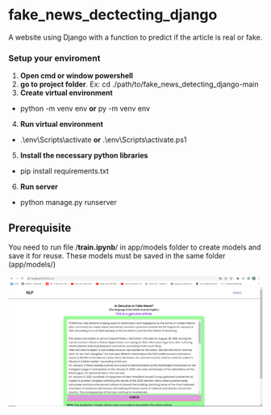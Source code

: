 # fake_news_dectecting_django
A website using Django with a function to predict if the article is real or fake.

### Setup your enviroment
1. **Open cmd or window powershell**
2. **go to project folder**. Ex: cd ./path/to/fake_news_detecting_django-main
3. **Create virtual environment**
- python -m venv env **or** py -m venv env
4. **Run virtual environment**
- .\env\Scripts\activate **or** .\env\Scripts\activate.ps1
5. **Install the necessary python libraries**
- pip install requirements.txt
6. **Run server**
- python manage.py runserver

## Prerequisite
You need to run file /**train.ipynb**/ in app/models folder to create models
and save it for reuse. These models must be saved in the same folder (app/models/)

![Screenshot](/static/images/screen.png)
